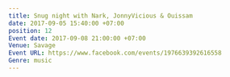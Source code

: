 ```yaml
---
title: Snug night with Nark, JonnyVicious & Ouissam
date: 2017-09-05 15:40:00 +07:00
position: 12
Event date: 2017-09-08 21:00:00 +07:00
Venue: Savage
Event URL: https://www.facebook.com/events/1976639392616558
Genre: music
---
```


